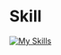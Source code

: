 # Skill
[![My Skills](https://skillicons.dev/icons?i=js,ts,html,css,tailwind,react,vue,angular,next,python,docker,bun,mongodb,mysql,postgresql,figma,npm,postman,&theme=dark)](https://skillicons.dev)
